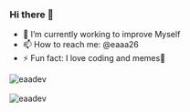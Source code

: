 ### Hi there 👋


- 🔭 I’m currently working to improve Myself
- 📫 How to reach me: @eaaa26
- ⚡ Fun fact: I love coding and memes👀


<div>
  <img align="center" src="https://github-readme-stats.vercel.app/api?username=eaadev&show_icons=true&theme=dark" alt="eaadev" />
<div/>
<br />
  
<div>
  <img align="center" src="https://github-readme-stats.vercel.app/api/top-langs/?username=eaadev&layout=compact&hide=html&theme=dark" alt="eaadev" />
<div/>
<br />
